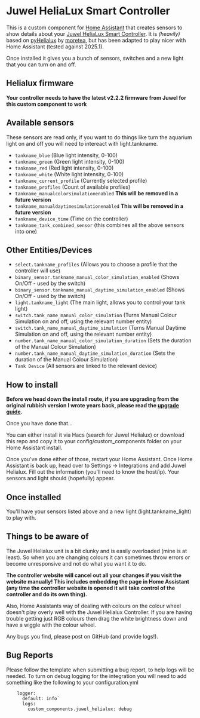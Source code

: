 
# Juwel HeliaLux Smart Controller

This is a custom component for [Home Assistant](https://www.home-assistant.io/) that creates sensors to show details about your [Juwel HeliaLux Smart Controller](https://www.juwel-aquarium.co.uk/Products/Lighting/LED/HeliaLux-LED/HeliaLux-SmartControl/). It is *(heavily)* based on [pyHelialux](https://github.com/moretea/pyHelialux) by [moretea](https://github.com/moretea), but has been adapted to play nicer with Home Assistant (tested against 2025.1).

Once installed it gives you a bunch of sensors, switches and a new light that you can turn on and off.

## Helialux firmware
**Your controller needs to have the latest v2.2.2 firmware from Juwel for this custom component to work**

## Available sensors

These sensors are read only, if you want to do things like turn the aquarium light on and off you will need to intereact with light.tankname.

* `tankname_blue` (Blue light intensity, 0-100)
* `tankname_green` (Green light intensity, 0-100)
* `tankname_red` (Red light intensity, 0-100)
* `tankname_white` (White light intensity, 0-100)
* `tankname_current_profile` (Currently selected profile)
* `tankname_profiles` (Count of available profiles)
* `tankname_manualcolorsimulationenabled` **This will be removed in a future version**
* `tankname_manualdaytimesimulationenabled` **This will be removed in a future version**
* `tankname_device_time` (Time on the controller)
* `tankname_tank_combined_sensor` (this combines all the above sensors into one)

## Other Entities/Devices
* `select.tankname_profiles` (Allows you to choose a profile that the controller will use)
* `binary_sensor.tankname_manual_color_simulation_enabled` (Shows On/Off - used by the switch)
* `binary_sensor.tankname_manual_daytime_simulation_enabled` (Shows On/Off - used by the switch)
* `light.tankname_light` (The main light, allows you to control your tank light)
* `switch.tank_name_manual_color_simulation` (Turns Manual Colour Simulation on and off, using the relevant number entity)
* `switch.tank_name_manual_daytime_simulation` (Turns Manual Daytime Simulation on and off, using the relevant number entity)
* `number.tank_name_manual_color_simulation_duration` (Sets the duration of the Manual Colour Simulation)
* `number.tank_name_manual_daytime_simulation_duration` (Sets the duration of the Manual Colour Simulation)
* `Tank Device` (All sensors are linked to the relevant device)


## How to install

**Before we head down the install route, if you are upgrading from the original rubbish version I wrote years back, please read the [upgrade guide](https://github.com/MrSleeps/Juwel-HeliaLux-Home-Assistant-Custom-Component/blob/main/UPGRADE.md).**

Once you have done that...

You can either install it via Hacs (search for Juwel Helialux) or download this repo and copy it to your config/custom_components folder on your Home Assistant install.

Once you've done either of those, restart your Home Assistant. Once Home Assistant is back up, head over to Settings -> Integrations and add Juwel Helialux. Fill out the information (you'll need to know the host/ip). Your sensors and light should (hopefully) appear.

## Once installed

You'll have your sensors listed above and a new light (light.tankname_light) to play with.

## Things to be aware of

The Juwel Helialux unit is a bit clunky and is easily overloaded (mine is at least). So when you are changing colours it can sometimes throw errors or become unresponsive and not do what you want it to do. 

**The controller website will cancel out all your changes if you visit the website manually! This includes embedding the page in Home Assistant (any time the controller website is opened it will take control of the controller and do its own thing).**

Also, Home Assistants way of dealing with colours on the colour wheel doesn't play overly well with the Juwel Helialux Controller. If you are having trouble getting just RGB colours then drag the white brightness down and have a wiggle with the colour wheel.

Any bugs you find, please post on GitHub (and provide logs!).

## Bug Reports
Please follow the template when submitting a bug report, to help logs will be needed. To turn on debug logging for the integration you will need to add something like the following to your configuration.yml
```
    logger:
      default: info`
      logs:
        custom_components.juwel_helialux: debug
```